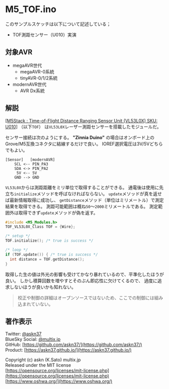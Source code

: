 # M5_TOF.ino

このサンプルスケッチは以下について記述している；

- TOF測距センサー（U010）実演

## 対象AVR

- megaAVR世代
  - megaAVR-0系統
  - tinyAVR-0/1/2系統
- modernAVR世代
  - AVR Dx系統

## 解説

[[M5Stack : Time-of-Flight Distance Ranging Sensor Unit (VL53L0X) SKU: U010]](https://shop.m5stack.com/collections/m5-sensor/products/tof-sensor-unit)
（以下`TOF`）
は`VL53L0X`レーザー測距センサーを搭載したモジュールだ。

センサー接続は次のようにする。
__"Zinnia Duino"__ の場合はオンボード上の
Grove/M5互換コネクタに結線するだけで良い。
IOREF選択電圧は3V/5Vどちらでもよい。

```plain
[Sensor]   [modernAVR]
    SCL <-- PIN_PA3
    SDA <-> PIN_PA2
     5V <-- 5V
    GND --> GND
```

`VL53L0X`からは測距距離をミリ単位で取得することができる。
通電後は使用に先立ち`initialize`メソッドを呼ばなければならない。
`update`メソッドが真を返せば最新情報取得に成功し、
`getDistance`メソッド（単位はミリメートル）で測定結果を取得できる。
測距可能範囲は概ね`50`〜`2000`ミリメートルである。
測定範囲外は取得できず`update`メソッドが偽を返す。

```c
#include <M5_Modules.h>
TOF_VL53L0X_Class TOF = {Wire};

/* setup */
TOF.initialize(); /* true is success */

/* loop */
if (TOF.update()) { /* true is success */
  int distance = TOF.getDistance();
}
```

取得した生の値は外光の影響も受けてかなり暴れているので、平準化したほうが良い。
しかし積算回数を増やすとそのぶん即応性に欠けてくるので、
過度に追求しないほうが良いかも知れない。

> 校正や制御の詳細はオープンソースではないため、ここでの制御には組み込まれていない。

## 著作表示

Twitter: [@askn37](https://twitter.com/askn37) \
BlueSky Social: [@multix.jp](https://bsky.app/profile/multix.jp) \
GitHub: [https://github.com/askn37/](https://github.com/askn37/) \
Product: [https://askn37.github.io/](https://askn37.github.io/)

Copyright (c) askn (K.Sato) multix.jp \
Released under the MIT license \
[https://opensource.org/licenses/mit-license.php](https://opensource.org/licenses/mit-license.php) \
[https://www.oshwa.org/](https://www.oshwa.org/)
